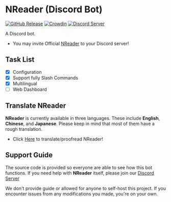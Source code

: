 # NReader (Discord Bot)

[![GitHub Release](https://img.shields.io/github/v/release/reinhello/NReader?color=%237289DA&include_prereleases)](https://github.com/reinhello/NReader/releases)
[![Crowdin](https://badges.crowdin.net/nreader/localized.svg)](https://crowdin.com/project/nreader)
[![Discord Server](https://canary.discord.com/api/guilds/763678230976659466/widget.png?style=shield)](https://discord.gg/b7AW2Zkcsw)

A Discord bot.

- You may invite Official [NReader](https://discord.com/api/oauth2/authorize?client_id=746948584150270014&permissions=339008&scope=bot%20applications.commands) to your Discord server!

## Task List

- [x] Configuration
- [x] Support fully Slash Commands
- [x] Multilingual
- [ ] Web Dashboard

## Translate NReader

**NReader** is currently available in three languages. These include **English**, **Chinese**, and **Japanese**. Please keep in mind that most of them have a rough translation.

- Click [Here](https://crowdin.com/project/nreader) to translate/proofread NReader!

## Support Guide

The source code is provided so everyone are able to see how this bot functions. If you need help with **NReader** itself, please join our [Discord Server](https://discord.gg/b7AW2Zkcsw)

We don't provide guide or allowed for anyone to self-host this project. If you encounter issues from any modifications you made, you're on your own.
